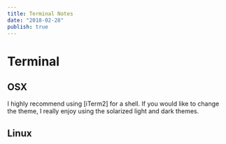 ```yaml
---
title: Terminal Notes
date: "2018-02-28"
publish: true
---
```



# Terminal

## OSX

I highly recommend using [iTerm2] for a shell. If you would like to change the theme, I really enjoy using the solarized light and dark themes.

## Linux

